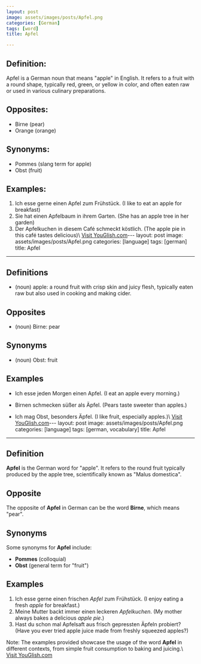 ```yaml
---
layout: post
image: assets/images/posts/Apfel.png
categories: [German]
tags: [word]
title: Apfel

---
```


## Definition:

Apfel is a German noun that means "apple" in English. It refers to a fruit with a round shape, typically red, green, or yellow in color, and often eaten raw or used in various culinary preparations.

## Opposites:

- Birne (pear)
- Orange (orange)

## Synonyms:

- Pommes (slang term for apple)
- Obst (fruit)

## Examples:

1. Ich esse gerne einen Apfel zum Frühstück. (I like to eat an apple for breakfast)
2. Sie hat einen Apfelbaum in ihrem Garten. (She has an apple tree in her garden)
3. Der Apfelkuchen in diesem Café schmeckt köstlich. (The apple pie in this café tastes delicious)\ <a id="yg-widget-0" class="youglish-widget" data-query="Apfel" data-lang="german" data-components="8412" data-auto-start="0" data-bkg-color="theme_light" data-title="How%20to%20pronounce%20Apfel%20in%20German"  rel="nofollow" href="https://youglish.com">Visit YouGlish.com</a><script async src="https://youglish.com/public/emb/widget.js" charset="utf-8"></script>---
layout: post
image: assets/images/posts/Apfel.png
categories: [language]
tags: [german]
title: Apfel

---

## Definitions

- (noun) apple: a round fruit with crisp skin and juicy flesh, typically eaten raw but also used in cooking and making cider.

## Opposites

- (noun) Birne: pear

## Synonyms

- (noun) Obst: fruit

## Examples

- Ich esse jeden Morgen einen Apfel.
   (I eat an apple every morning.)

- Birnen schmecken süßer als Äpfel.
   (Pears taste sweeter than apples.)

- Ich mag Obst, besonders Äpfel.
   (I like fruit, especially apples.)\ <a id="yg-widget-0" class="youglish-widget" data-query="Apfel" data-lang="german" data-components="8412" data-auto-start="0" data-bkg-color="theme_light" data-title="How%20to%20pronounce%20Apfel%20in%20German"  rel="nofollow" href="https://youglish.com">Visit YouGlish.com</a><script async src="https://youglish.com/public/emb/widget.js" charset="utf-8"></script>---
layout: post
image: assets/images/posts/Apfel.png
categories: [language]
tags: [german, vocabulary]
title: Apfel
---

## Definition
**Apfel** is the German word for "apple". It refers to the round fruit typically produced by the apple tree, scientifically known as "Malus domestica".

## Opposite
The opposite of **Apfel** in German can be the word **Birne**, which means "pear".

## Synonyms
Some synonyms for **Apfel** include:
- **Pommes** (colloquial)
- **Obst** (general term for "fruit")

## Examples
1. Ich esse gerne einen frischen *Apfel* zum Frühstück. (I enjoy eating a fresh *apple* for breakfast.)
2. Meine Mutter backt immer einen leckeren *Apfelkuchen*. (My mother always bakes a delicious *apple pie*.)
3. Hast du schon mal Apfelsaft aus frisch gepressten Äpfeln probiert? (Have you ever tried apple juice made from freshly squeezed apples?)

Note: The examples provided showcase the usage of the word **Apfel** in different contexts, from simple fruit consumption to baking and juicing.\ <a id="yg-widget-0" class="youglish-widget" data-query="Apfel" data-lang="german" data-components="8412" data-auto-start="0" data-bkg-color="theme_light" data-title="How%20to%20pronounce%20Apfel%20in%20German"  rel="nofollow" href="https://youglish.com">Visit YouGlish.com</a><script async src="https://youglish.com/public/emb/widget.js" charset="utf-8"></script>